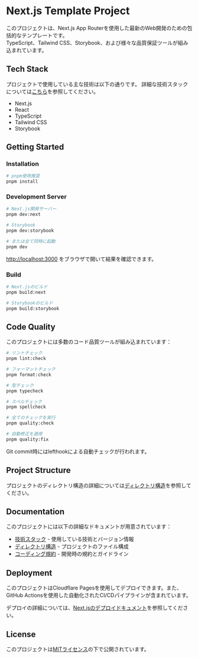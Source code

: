 # Next.js Template Project

このプロジェクトは、Next.js App Routerを使用した最新のWeb開発のための包括的なテンプレートです。  
TypeScript、Tailwind CSS、Storybook、および様々な品質保証ツールが組み込まれています。

## Tech Stack

プロジェクトで使用している主な技術は以下の通りです。
詳細な技術スタックについては[こちら](docs/coding-guidlines/technology-stack.md)を参照してください。

- Next.js
- React
- TypeScript
- Tailwind CSS
- Storybook

## Getting Started

### Installation

```bash
# pnpm使用推奨
pnpm install
```

### Development Server

```bash
# Next.js開発サーバー
pnpm dev:next

# Storybook
pnpm dev:storybook

# または全て同時に起動
pnpm dev
```

[http://localhost:3000](http://localhost:3000) をブラウザで開いて結果を確認できます。

### Build

```bash
# Next.jsのビルド
pnpm build:next

# Storybookのビルド
pnpm build:storybook
```

## Code Quality

このプロジェクトには多数のコード品質ツールが組み込まれています：

```bash
# リントチェック
pnpm lint:check

# フォーマットチェック
pnpm format:check

# 型チェック
pnpm typecheck

# スペルチェック
pnpm spellcheck

# 全てのチェックを実行
pnpm quality:check

# 自動修正を適用
pnpm quality:fix
```

Git commit時にはlefthookによる自動チェックが行われます。

## Project Structure

プロジェクトのディレクトリ構造の詳細については[ディレクトリ構造](docs/coding-guidlines/directory-structure.md)を参照してください。

## Documentation

このプロジェクトには以下の詳細なドキュメントが用意されています：

- [技術スタック](docs/coding-guidlines/technology-stack.md) - 使用している技術とバージョン情報
- [ディレクトリ構造](docs/coding-guidlines/directory-structure.md) - プロジェクトのファイル構成
- [コーディング規約](docs/coding-guidlines/coding-rule.md) - 開発時の規約とガイドライン

## Deployment

このプロジェクトはCloudflare Pagesを使用してデプロイできます。また、GitHub Actionsを使用した自動化されたCI/CDパイプラインが含まれています。

デプロイの詳細については、[Next.jsのデプロイドキュメント](https://nextjs.org/docs/app/building-your-application/deploying)を参照してください。

## License

このプロジェクトは[MITライセンス](LICENSE)の下で公開されています。
